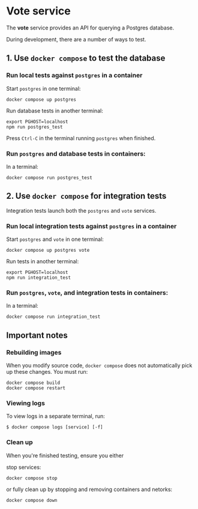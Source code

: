 # Vote service

The **vote** service provides an API for querying a Postgres database.

During development, there are a number of ways to test.

## 1. Use `docker compose` to test the database

### Run local tests against `postgres` in a container

Start `postgres` in one terminal:

```text
docker compose up postgres
```

Run database tests in another terminal:

```text
export PGHOST=localhost
npm run postgres_test
```

Press `Ctrl-C` in the terminal running `postgres` when finished.

### Run `postgres` and database tests in containers:

In a terminal:

```text
docker compose run postgres_test
```

## 2. Use `docker compose` for integration tests

Integration tests launch both the `postgres` and `vote` services.

### Run local integration tests against `postgres` in a container

Start `postgres` and `vote` in one terminal:

```text
docker compose up postgres vote
```

Run tests in another terminal:

```text
export PGHOST=localhost
npm run integration_test
```

### Run `postgres`, `vote`, and integration tests in containers:

In a terminal:

```text
docker compose run integration_test
```

## Important notes

### Rebuilding images

When you modify source code, `docker compose` does not automatically
pick up these changes. You must run:

```text
docker compose build
docker compose restart
```

### Viewing logs

To view logs in a separate terminal, run:

    $ docker compose logs [service] [-f]

### Clean up

When you're finished testing, ensure you either

stop services:

```text
docker compose stop
```

or fully clean up by stopping and removing containers and netorks:

```text
docker compose down
```
